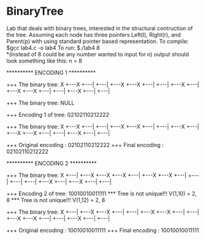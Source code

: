 # BinaryTree
Lab that deals with binary trees, interested in the structural contruction of the tree. 
Assuming each node has three pointers Left(l), Right(r), and Parent(p) with using standard 
pointer based representation. 
To compile: $gcc lab4.c -o lab4
To run: $./lab4 8     
*(instead of 8 could be any number wanted to input for n)
output should look something like this:
n = 8

********** ENCODING 1 **********

+++ The binary tree:
    X
    +---X
        +---|
        +---|
    +---X
        +---X
            +---|
            +---|
        +---X
            +---|
            +---X
                +---X
                    +---|
                    +---|
                +---X
                    +---|
                    +---|

+++ The binary tree:
    NULL

+++ Encoding 1 of tree: 02102110212222

+++ The binary tree:
    X
    +---X
        +---|
        +---|
    +---X
        +---X
            +---|
            +---|
        +---X
            +---|
            +---X
                +---X
                    +---|
                    +---|
                +---X
                    +---|
                    +---|

+++ Original encoding : 02102110212222
+++ Final encoding    : 02102110212222

********** ENCODING 2 **********

+++ The binary tree:
    X
    +---|
    +---X
        +---X
            +---X
                +---|
                +---X
                    +---X
                        +---|
                        +---|
                    +---|
            +---|
        +---X
            +---|
            +---X
                +---|
                +---|

+++ Encoding 2 of tree: 10010010011111
*** Tree is not unique!!! V(1,10) = 2, 8
*** Tree is not unique!!! V(1,12) = 2, 8

+++ The binary tree:
    X
    +---|
    +---X
        +---X
            +---|
            +---|
        +---X
            +---X
                +---|
                +---|
            +---X
                +---X
                    +---|
                    +---|
                +---X
                    +---|
                    +---|

+++ Original encoding : 10010010011111
+++ Final encoding    : 10010010011111
